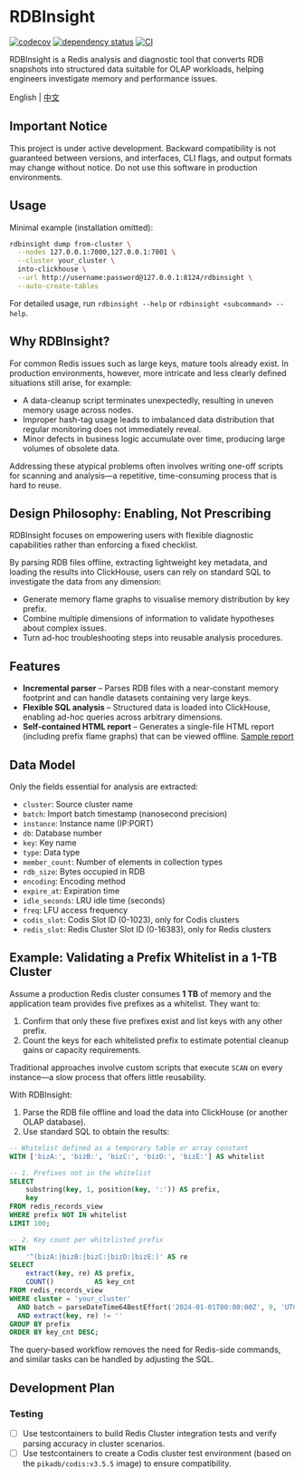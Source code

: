 # RDBInsight

[![codecov](https://codecov.io/gh/DCjanus/rdbinsight/graph/badge.svg?token=KXVIGig53g)](https://codecov.io/gh/DCjanus/rdbinsight)
[![dependency status](https://deps.rs/repo/github/dcjanus/rdbinsight/status.svg)](https://deps.rs/repo/github/dcjanus/rdbinsight)
[![CI](https://github.com/DCjanus/rdbinsight/actions/workflows/ci.yml/badge.svg)](https://github.com/DCjanus/rdbinsight/actions/workflows/ci.yml)

RDBInsight is a Redis analysis and diagnostic tool that converts RDB snapshots into structured data suitable for OLAP workloads, helping engineers investigate memory and performance issues.

English | [中文](README.zh_CN.md)

## Important Notice

This project is under active development. Backward compatibility is not guaranteed between versions, and interfaces, CLI flags, and output formats may change without notice. Do not use this software in production environments.

## Usage

Minimal example (installation omitted):

```bash
rdbinsight dump from-cluster \
  --nodes 127.0.0.1:7000,127.0.0.1:7001 \
  --cluster your_cluster \
  into-clickhouse \
  --url http://username:password@127.0.0.1:8124/rdbinsight \
  --auto-create-tables
```

For detailed usage, run `rdbinsight --help` or `rdbinsight <subcommand> --help`.

## Why RDBInsight?

For common Redis issues such as large keys, mature tools already exist. In production environments, however, more intricate and less clearly defined situations still arise, for example:

- A data-cleanup script terminates unexpectedly, resulting in uneven memory usage across nodes.
- Improper hash-tag usage leads to imbalanced data distribution that regular monitoring does not immediately reveal.
- Minor defects in business logic accumulate over time, producing large volumes of obsolete data.

Addressing these atypical problems often involves writing one-off scripts for scanning and analysis—a repetitive, time-consuming process that is hard to reuse.

## Design Philosophy: Enabling, Not Prescribing

RDBInsight focuses on empowering users with flexible diagnostic capabilities rather than enforcing a fixed checklist.

By parsing RDB files offline, extracting lightweight key metadata, and loading the results into ClickHouse, users can rely on standard SQL to investigate the data from any dimension:

- Generate memory flame graphs to visualise memory distribution by key prefix.
- Combine multiple dimensions of information to validate hypotheses about complex issues.
- Turn ad-hoc troubleshooting steps into reusable analysis procedures.

## Features

- **Incremental parser** – Parses RDB files with a near-constant memory footprint and can handle datasets containing very large keys.
- **Flexible SQL analysis** – Structured data is loaded into ClickHouse, enabling ad-hoc queries across arbitrary dimensions.
- **Self-contained HTML report** – Generates a single-file HTML report (including prefix flame graphs) that can be viewed offline. [Sample report](https://dcjanus.github.io/rdbinsight/)

## Data Model

Only the fields essential for analysis are extracted:

- `cluster`: Source cluster name
- `batch`: Import batch timestamp (nanosecond precision)
- `instance`: Instance name (IP:PORT)
- `db`: Database number
- `key`: Key name
- `type`: Data type
- `member_count`: Number of elements in collection types
- `rdb_size`: Bytes occupied in RDB
- `encoding`: Encoding method
- `expire_at`: Expiration time
- `idle_seconds`: LRU idle time (seconds)
- `freq`: LFU access frequency
- `codis_slot`: Codis Slot ID (0-1023), only for Codis clusters
- `redis_slot`: Redis Cluster Slot ID (0-16383), only for Redis clusters

## Example: Validating a Prefix Whitelist in a 1-TB Cluster

Assume a production Redis cluster consumes **1 TB** of memory and the application team provides five prefixes as a whitelist. They want to:

1. Confirm that only these five prefixes exist and list keys with any other prefix.
2. Count the keys for each whitelisted prefix to estimate potential cleanup gains or capacity requirements.

Traditional approaches involve custom scripts that execute `SCAN` on every instance—a slow process that offers little reusability.

With RDBInsight:

1. Parse the RDB file offline and load the data into ClickHouse (or another OLAP database).
2. Use standard SQL to obtain the results:

```sql
-- Whitelist defined as a temporary table or array constant
WITH ['bizA:', 'bizB:', 'bizC:', 'bizD:', 'bizE:'] AS whitelist

-- 1. Prefixes not in the whitelist
SELECT
    substring(key, 1, position(key, ':')) AS prefix,
    key
FROM redis_records_view
WHERE prefix NOT IN whitelist
LIMIT 100;

-- 2. Key count per whitelisted prefix
WITH
    '^(bizA:|bizB:|bizC:|bizD:|bizE:)' AS re
SELECT
    extract(key, re) AS prefix,
    COUNT()          AS key_cnt
FROM redis_records_view
WHERE cluster = 'your_cluster'
  AND batch = parseDateTime64BestEffort('2024-01-01T00:00:00Z', 9, 'UTC')
  AND extract(key, re) != ''
GROUP BY prefix
ORDER BY key_cnt DESC;
```

The query-based workflow removes the need for Redis-side commands, and similar tasks can be handled by adjusting the SQL.

## Development Plan

### Testing

- [ ] Use testcontainers to build Redis Cluster integration tests and verify parsing accuracy in cluster scenarios.
- [ ] Use testcontainers to create a Codis cluster test environment (based on the `pikadb/codis:v3.5.5` image) to ensure compatibility.
